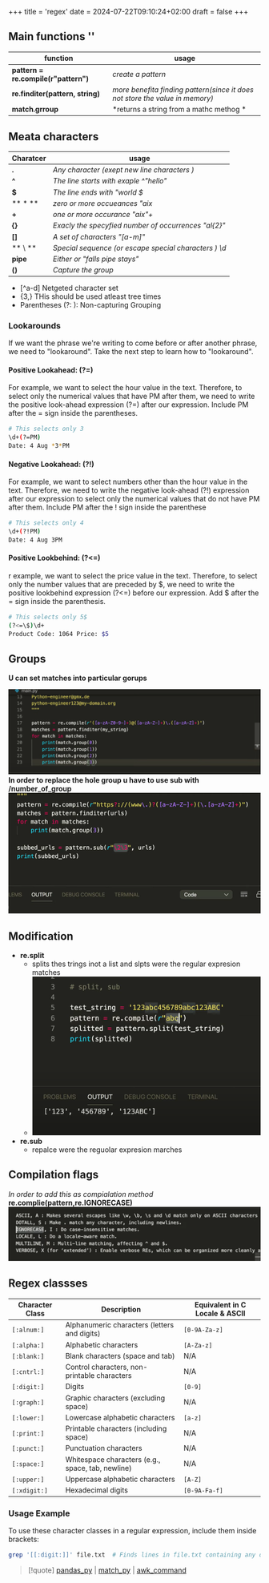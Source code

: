 +++
title = 'regex'
date = 2024-07-22T09:10:24+02:00
draft = false
+++

## Main functions ''


| function                             | usage                                                                        |
| ------------------------------------ | ---------------------------------------------------------------------------- |
| **pattern = re.compile(r"pattern")** | *create a pattern*                                                           |
| **re.finditer(pattern, string)**     | *more benefita finding pattern(since it does not store the value in memory)* |
| **match.grroup**                     | *returns a string from a mathc methog *                                                                             |



## Meata characters 

| Charatcer | usage                                                 |
| --------- | ----------------------------------------------------- |
| **.**     | *Any character (exept new line characters )*          |
| **^**     | *The line starts with exaple ^"hello"*                |
| **$**     | *The line ends with "world $*                         |
| ** * **   | *zero or more occueances "aix*                        |
| **+**     | *one or more occurance "aix"+*                        |
| **{}**    | *Exacly the specyfied number of occurrences "al{2}"*  |
| **[]**    | *A set of characters "[a-m]"*                         |
| ** \ **   | *Special sequence (or escape special characters ) \d* |
| **pipe**  | *Either or "falls pipe stays"*                         |
| **()**    | *Capture the group*                                                      |



- [^a-d] Netgeted character set
-  {3,} THis should be used atleast tree times
- Parentheses (?: ): Non-capturing Grouping

### Lookarounds
If we want the phrase we're writing to come before or after another phrase, we need to "lookaround".
Take the next step to learn how to "lookaround".

#### Positive Lookahead: (?=)
For example, we want to select the hour value in the text.
Therefore, to select only the numerical values that have PM after them,
we need to write the positive look-ahead expression (?=) after our expression.
Include PM after the = sign inside the parentheses.

```bash
# This selects only 3 
\d+(?=PM)
Date: 4 Aug *3*PM

```
#### Negative Lookahead: (?!)
For example, we want to select numbers other than the hour value in the text.
Therefore, we need to write the negative look-ahead (?!) expression after our expression to 
select only the numerical values that do not have PM after them.
Include PM after the ! sign inside the parenthese

```bash
# This selects only 4
\d+(?!PM)
Date: 4 Aug 3PM

```
#### Positive Lookbehind: (?<=)


r example, we want to select the price value in the text.
Therefore, to select only the number values that are preceded by $,
we need to write the positive lookbehind expression (?<=) before our expression.
Add \$ after the = sign inside the parenthesis.



```bash
# This selects only 5$
(?<=\$)\d+
Product Code: 1064 Price: $5


```



## Groups 
**U can set matches into particular gorups**

![ReGroups_visual.png](/static/ReGroups_visual.png)
**In order to replace the hole group u have to use sub with /number_of_group**
 ![ReGroupReplacments_visual.png](/static/ReGroupReplacments_visual.png)
## Modification 

- **re.split**
	- splits thes trings inot a list and slpts were the regular expresion matches 
 	- ![Re_Splited_visual.png](/static/Re_Splited_visual.png)
- **re.sub**
	- repalce were the reguolar expresion marches 

## Compilation flags 
*In order to add this as compialation method*
**re.complie(pattern,re.IGNORECASE)**
![ReCompilationFlags_visual.png](/static/ReCompilationFlags_visual.png)

## Regex classses

| Character Class | Description                                        | Equivalent in C Locale & ASCII  |
|-----------------|----------------------------------------------------|---------------------------------|
| `[:alnum:]`      | Alphanumeric characters (letters and digits)       | `[0-9A-Za-z]`                   |
| `[:alpha:]`      | Alphabetic characters                              | `[A-Za-z]`                      |
| `[:blank:]`      | Blank characters (space and tab)                   | N/A                             |
| `[:cntrl:]`      | Control characters, non-printable characters       | N/A                             |
| `[:digit:]`      | Digits                                             | `[0-9]`                         |
| `[:graph:]`      | Graphic characters (excluding space)               | N/A                             |
| `[:lower:]`      | Lowercase alphabetic characters                    | `[a-z]`                         |
| `[:print:]`      | Printable characters (including space)             | N/A                             |
| `[:punct:]`      | Punctuation characters                             | N/A                             |
| `[:space:]`      | Whitespace characters (e.g., space, tab, newline)  | N/A                             |
| `[:upper:]`      | Uppercase alphabetic characters                    | `[A-Z]`                         |
| `[:xdigit:]`     | Hexadecimal digits                                 | `[0-9A-Fa-f]`                   |

### Usage Example

To use these character classes in a regular expression, include them inside brackets:

```bash
grep '[[:digit:]]' file.txt  # Finds lines in file.txt containing any digits
```

>[!quote] [pandas_py](/obisdian_ntoes/notes_obsidian/ZPythonref/pandas_py.md) | [match_py](/obisdian_ntoes/match_py.md) | [awk_command](/awk_command.md) 
